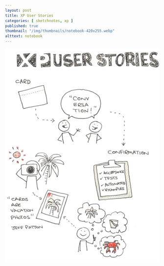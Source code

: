 ```yaml
---
layout: post
title: XP User Stories
categories: [ sketchnotes, xp ]
published: true
thumbnail: "/img/thumbnails/notebook-420x255.webp"
alttext: notebook
---
```


<img src="/img/posts/xp-user-stories/xp-user-stories.webp" alt="strong style sketchnote"/>

